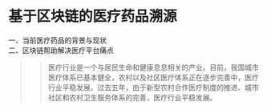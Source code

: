 # 基于区块链的医疗药品溯源
一、当前医疗药品的背景与现状<br>
二、区块链帮助解决医疗平台痛点<br>
>>医疗行业是一个与居民生命和健康息息相关的产业。目前，我国城市医疗体系已基本健全，农村以及社区医疗体系正在逐步完善中，医疗行业平稳发展。过去五年，由于新型农村合作医疗制度的推进、城市社区和农村卫生服务体系的完善，医疗行业平稳发展。



